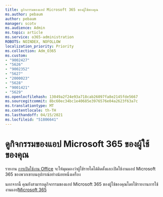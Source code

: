 ```yaml
---
title: ดูกิจกรรมของแอป Microsoft 365 ของผู้ใช้ของคุณ
ms.author: pebaum
author: pebaum
manager: scotv
ms.audience: Admin
ms.topic: article
ms.service: o365-administration
ROBOTS: NOINDEX, NOFOLLOW
localization_priority: Priority
ms.collection: Adm_O365
ms.custom:
- "9002427"
- "5626"
- "9002352"
- "5627"
- "2000023"
- "5628"
- "9001421"
- "5629"
ms.openlocfilehash: 13049a2f24e93a718cab26097fa8e2145fde5667
ms.sourcegitcommit: 8bc60ec34bc1e40685e3976576e04a2623f63a7c
ms.translationtype: MT
ms.contentlocale: th-TH
ms.lasthandoff: 04/15/2021
ms.locfileid: "51806641"
---
```

# <a name="view-your-users-microsoft-365-apps-activity"></a>ดูกิจกรรมของแอป Microsoft 365 ของผู้ใช้ของคุณ

รายงาน [การเปิดใช้งาน Office](https://docs.microsoft.com/microsoft-365/admin/activity-reports/microsoft-office-activations?view=o365-worldwide) จะให้มุมมองว่าผู้ใช้รายใดได้ติดตั้งและเปิดใช้งานแอป Microsoft 365 ของพวกเขาบนอุปกรณ์อย่างน้อยหนึ่งเครื่อง

นอกจากนี้ คุณยังสามารถดูกิจกรรมของแอป Microsoft 365 ของผู้ใช้ของคุณโดยใช้รายงานการใช้งานแอป[Microsoft 365](https://docs.microsoft.com/microsoft-365/admin/activity-reports/microsoft365-apps-usage?view=o365-worldwide)
